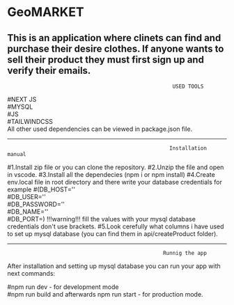# GeoMARKET

## This is an application where clinets can find and purchase their desire clothes. If anyone wants to sell their product they must first sign up and verify their emails.

                                                         USED TOOLS

#NEXT JS  
#MYSQL  
#JS  
#TAILWINDCSS  
All other used dependencies can be viewed in package.json file.

---

                                                        Installation manual

#1.Install zip file or you can clone the repository.
#2.Unzip the file and open in vscode.
#3.Install all the dependecies (npm i or npm install)
#4.Create env.local file in root directory and there write your database credentials for example
#(DB_HOST=''  
#DB_USER=''  
#DB_PASSWORD=''  
#DB_NAME=''  
#DB_PORT=) !!!warning!!! fill the values with your mysql database credentials don't use brackets.
#5.Look cerefully what columns i have used to set up mysql database (you can find them in api/createProduct folder).

---

                                                      Runnig the app

After installation and setting up mysql database you can run your app with next commands:

#npm run dev - for development mode  
#npm run build and afterwards npm run start - for production mode.
